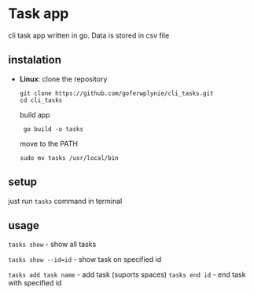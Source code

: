 # Task app

cli task app written in go. Data is stored in csv file

## instalation

- **Linux**:
  clone the repository
  
  ```
  git clone https://github.com/goferwplynie/cli_tasks.git
  cd cli_tasks
  ```
  
  build app
  
  ``` go build -o tasks```
  
  move to the PATH
  
  ```sudo mv tasks /usr/local/bin```

## setup

just run `tasks` command in terminal

## usage

```tasks show``` - show all tasks

```tasks show --id=id``` - show task on specified id

```tasks add task name``` - add task (suports spaces)
```tasks end id``` - end task with specified id


  
  
